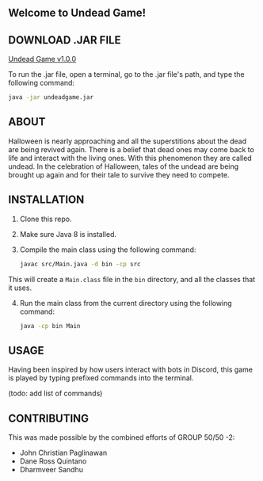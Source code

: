 ## Welcome to Undead Game!

## DOWNLOAD .JAR FILE

[Undead Game v1.0.0](https://filebin.net/jzofr3ozo92g7boc)

To run the .jar file, open a terminal, go to the .jar file's path, and type the following command:

```bash
java -jar undeadgame.jar
```

## ABOUT

Halloween is nearly approaching and all the superstitions about the dead are being revived again. There is a belief that dead ones may come back to life and interact with the living ones. With this phenomenon they are called undead. In the celebration of Halloween, tales of the undead are being brought up again and for their tale to survive they need to compete. 

## INSTALLATION

1. Clone this repo.
2. Make sure Java 8 is installed.
3. Compile the main class using the following command:

    ```bash
    javac src/Main.java -d bin -cp src
    ```

  This will create a `Main.class` file in the `bin` directory, and all the classes that it uses.

4. Run the main class from the current directory using the following command:

    ```bash
    java -cp bin Main
    ```

## USAGE

Having been inspired by how users interact with bots in Discord, this game is played by typing prefixed commands into the terminal.

(todo: add list of commands)

## CONTRIBUTING

This was made possible by the combined efforts of GROUP 50/50 -2:

- John Christian Paglinawan
- Dane Ross Quintano
- Dharmveer Sandhu
